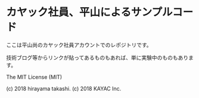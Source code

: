 # カヤック社員、平山によるサンプルコード

ここは平山尚のカヤック社員アカウントでのレポジトリです。

技術ブログ等からリンクが貼ってあるものもあれば、単に実験中のものもあります。

The MIT License (MIT)

(c) 2018 hirayama takashi. (c) 2018 KAYAC Inc.
